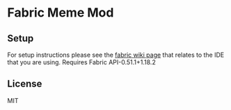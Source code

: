 # Fabric Meme Mod

## Setup

For setup instructions please see the [fabric wiki page](https://fabricmc.net/wiki/tutorial:setup) that relates to the IDE that you are using.
Requires Fabric API-0.51.1+1.18.2

## License

MIT
